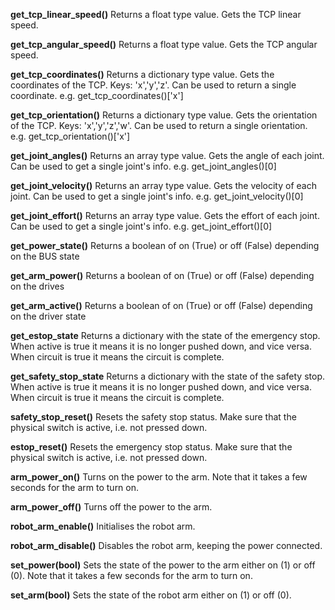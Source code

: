**get_tcp_linear_speed()**
Returns a float type value. Gets the TCP linear speed.

**get_tcp_angular_speed()**
Returns a float type value. Gets the TCP angular speed.

**get_tcp_coordinates()**
Returns a dictionary type value. Gets the coordinates of the TCP. Keys: 'x','y','z'. 
Can be used to return a single coordinate. e.g. get_tcp_coordinates()['x']

**get_tcp_orientation()**
Returns a dictionary type value. Gets the orientation of the TCP. Keys: 'x','y','z','w'. 
Can be used to return a single orientation. e.g. get_tcp_orientation()['x']

**get_joint_angles()**
Returns an array type value. Gets the angle of each joint. 
Can be used to get a single joint's info. e.g. get_joint_angles()[0]

**get_joint_velocity()**
Returns an array type value. Gets the velocity of each joint. 
Can be used to get a single joint's info. e.g. get_joint_velocity()[0]

**get_joint_effort()**
Returns an array type value. Gets the effort of each joint. 
Can be used to get a single joint's info. e.g. get_joint_effort()[0]


**get_power_state()**
Returns a boolean of on (True) or off (False) depending on the BUS state

**get_arm_power()**
Returns a boolean of on (True) or off (False) depending on the drives

**get_arm_active()**
Returns a boolean of on (True) or off (False) depending on the driver state


**get_estop_state**
Returns a dictionary with the state of the emergency stop. When active is true it means it is no longer pushed down, and vice versa. When circuit is true it means the circuit is complete.

**get_safety_stop_state**
Returns a dictionary with the state of the safety stop. When active is true it means it is no longer pushed down, and vice versa. When circuit is true it means the circuit is complete.


**safety_stop_reset()**
Resets the safety stop status. Make sure that the physical switch is active, i.e. not pressed down.

**estop_reset()**
Resets the emergency stop status. Make sure that the physical switch is active, i.e. not pressed down.


**arm_power_on()**
Turns on the power to the arm. Note that it takes a few seconds for the arm to turn on.

**arm_power_off()**
Turns off the power to the arm.

**robot_arm_enable()**
Initialises the robot arm.

**robot_arm_disable()**
Disables the robot arm, keeping the power connected.

**set_power(bool)**
Sets the state of the power to the arm either on (1) or off (0). Note that it takes a few seconds for the arm to turn on.

**set_arm(bool)**
Sets the state of the robot arm either on (1) or off (0). 
